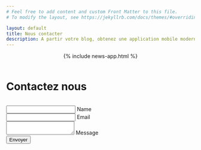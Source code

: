 ```yaml
---
# Feel free to add content and custom Front Matter to this file.
# To modify the layout, see https://jekyllrb.com/docs/themes/#overriding-theme-defaults

layout: default
title: Nous contacter
description: A partir votre blog, obtenez une application mobile moderne, améliorez votre engagement et augmentez vos revenus.
---
```



<!-- Header -->
<header id="header" class="header bg-dark-blue">
    {% include news-app.html %}
</header> <!-- end of ex-header -->
<!-- end of header -->


<!-- Form -->
<div class="ex-form-1 pt-6 pb-5">
    <div class="container">
        <div class="row">
            <div class="col-xl-10 offset-xl-1">
                <h1 style="margin: auto;">Contactez nous</h1>
            </div> <!-- end of col -->
        </div> <!-- end of row -->
    </div> <!-- end of container -->
    <br><br>
    <div class="container">
        <div class="row">
            <div class="col-xl-10 offset-xl-1">
                <!-- Contact Form -->
                <form method="POST" action="https://formspree.io/xknqezbp" id="contactForm" class="mb-6"
                      data-toggle="validator"
                      data-focus="false">
                    <div class="form-group">
                        <input type="text" class="form-control-input" id="name" required>
                        <label class="label-control" for="name">Name</label>
                        <div class="help-block with-errors"></div>
                    </div>
                    <div class="form-group">
                        <input type="email" class="form-control-input" id="email" required>
                        <label class="label-control" for="email">Email</label>
                        <div class="help-block with-errors"></div>
                    </div>
                    <div class="form-group">
                        <textarea class="form-control-textarea" id="message" required></textarea>
                        <label class="label-control" for="message">Message</label>
                        <div class="help-block with-errors"></div>
                    </div>
                    <div class="form-group">
                        <button type="submit" class="form-control-submit-button">Envoyer</button>
                    </div>
                    <div class="form-message">
                        <p id="my-form-status"></p>
                    </div>
                </form>
                <!-- end of contact form -->
            </div> <!-- end of col -->
        </div> <!-- end of row -->
    </div> <!-- end of container -->
</div> <!-- end of ex-form-1 -->
<!-- end of form -->